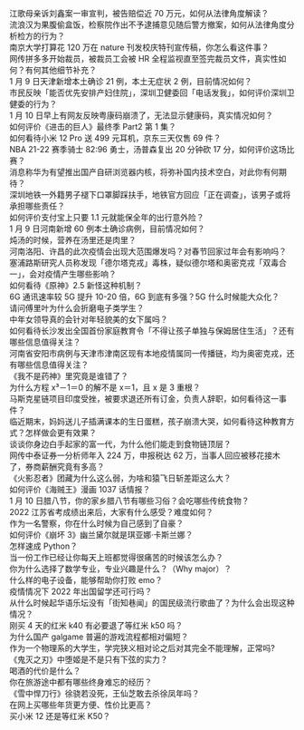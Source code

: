 江歌母亲诉刘鑫案一审宣判，被告赔偿近 70 万元，如何从法律角度解读？  
流浪汉为果腹偷盒饭，检察院作出不予逮捕意见随后警方撤案，如何从法律角度分析检方的行为？  
南京大学打算花 120 万在 nature 刊发校庆特刊宣传稿，你怎么看这件事？  
网传拼多多开始裁员，被裁员工会被 HR 全程监视直至签完裁员文件，真实性如何？有何其他细节补充？  
1 月 9 日天津新增本土确诊 21 例，本土无症状 2 例，目前情况如何？  
市民反映「能否优先安排产妇住院」，深圳卫健委回「电话发我」，如何评价深圳卫健委的行为？  
1 月 10 日早上有网友反映粤康码崩溃了，无法显示健康码，真实情况如何？  
如何评价《进击的巨人》最终季 Part2 第 1 集？  
如何看待小米 12 Pro 送 499 元耳机，京东三天仅售 69 件？  
NBA 21-22 赛季骑士 82:96 勇士，汤普森复出 20 分钟砍 17 分，如何评价这场比赛？  
消息称华为有望推出国产自研浏览器内核，将弥补国内技术空白，对此你有何期待？  
深圳地铁一外籍男子褪下口罩脚踩扶手，地铁官方回应「正在调查」，该男子或将承担哪些责任？  
如何评价支付宝上只要 1.1 元就能保全年的出行意外险？  
1 月 9 日河南新增 60 例本土确诊病例，目前情况如何？  
炖汤的时候，营养在汤里还是肉里？  
河南洛阳、许昌的此次疫情会出现大范围爆发吗？对春节回家过年会有影响吗？  
塞浦路斯研究人员称发现「德尔塔克戎」毒株，疑似德尔塔和奥密克戎「双毒合一」，会对疫情产生哪些影响？  
如何看待《原神》2.5 新怪这种机制？  
6G 通讯速率较 5G 提升 10-20 倍，6G 到底有多强？5G 什么时候能大众化？  
请问傅里叶为什么会折磨电子类学生？  
中年女领导真的会针对年轻貌美的女下属吗？  
如何看待长沙发出全国首份家庭教育令「不得让孩子单独与保姆居住生活」？还有哪些信息值得关注？  
河南省安阳市病例与天津市津南区现有本地疫情属同一传播链，均为奥密克戎，还有哪些信息值得关注？  
《我不是药神》里究竟是谁错了？  
为什么方程 x³－1＝0 的解不是 x＝1，且 x 是 3 重根？  
马斯克星链项目印度受挫，被要求退还所有订金，负责人辞职，如何看待这一事件？  
临近期末，妈妈送儿子插满课本的生日蛋糕，孩子崩溃大哭，如何看待这种教育方式？怎样做会更有效果？  
谈谈你身边白手起家的富一代，为什么他们能走到食物链顶层？  
网传中泰证券一分析师年入 224 万，申报税达 62 万，当事人回应被移花接木了，券商薪酬究竟有多高？  
《火影忍者》团藏为什么这么弱，为啥和猿飞日斩差距这么大？  
如何评价《海贼王》漫画 1037 话情报？  
1 月 10 日腊八节，你的家乡腊八节有哪些习俗？会吃哪些传统食物？  
2022 江苏省考成绩出来后，大家有什么感受？难度如何？  
作为一名警察，你在什么时候为自己感到了自豪？  
如何评价《崩坏 3》幽兰黛尔就是琪亚娜·卡斯兰娜？  
怎样速成 Python？  
当一份工作已经让你每天上班都觉得很痛苦的时候该怎么办？  
你为什么选择了数学专业，专业兴趣是什么？（Why major）？  
什么样的电子设备，能够帮助你打败 emo？  
疫情情况下 2022 年出国留学还可行吗？  
从什么时候起华语乐坛没有「街知巷闻」的国民级流行歌曲了？为什么会出现这种情况？  
刚买 4 天的红米 k40 有必要退了等红米 k50 吗？  
为什么国产 galgame 普遍的游戏流程都相对偏短？  
作为一个物理系的大学生，学完狭义相对论之后对其完全不能理解，正常吗?  
《鬼灭之刃》中堕姬是不是只有下弦的实力？  
喝酒的代价是什么？  
你在旅游途中都有哪些终身难忘的经历？  
《雪中悍刀行》徐骁若没死，王仙芝敢去杀徐凤年吗？  
在网上买哪些年货更方便、性价比更高？  
买小米 12 还是等红米 K50？  
